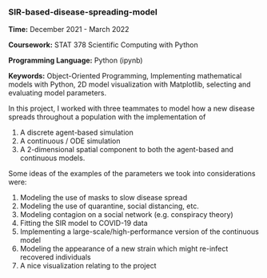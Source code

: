 ### SIR-based-disease-spreading-model

**Time:** December 2021 - March 2022

**Coursework:** STAT 378 Scientific Computing with Python

**Programming Language:** Python (ipynb)

**Keywords:** Object-Oriented Programming, Implementing mathematical models with Python, 2D model visualization with Matplotlib, selecting and evaluating model parameters. 


In this project, I worked with three teammates to model how a new disease spreads throughout a population with the implementation of 
1. A discrete agent-based simulation
2. A continuous / ODE simulation
3. A 2-dimensional spatial component to both the agent-based and continuous models. 
 
Some ideas of the examples of the parameters we took into considerations were:
1. Modeling the use of masks to slow disease spread
2. Modeling the use of quarantine, social distancing, etc.
3. Modeling contagion on a social network (e.g. conspiracy theory)
4. Fitting the SIR model to COVID-19 data
5. Implementing a large-scale/high-performance version of the continuous model
6. Modeling the appearance of a new strain which might re-infect recovered individuals
7. A nice visualization relating to the project
